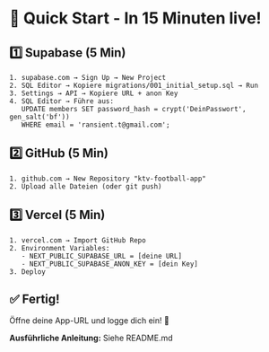 # 🚀 Quick Start - In 15 Minuten live!

## 1️⃣ Supabase (5 Min)
```
1. supabase.com → Sign Up → New Project
2. SQL Editor → Kopiere migrations/001_initial_setup.sql → Run
3. Settings → API → Kopiere URL + anon Key
4. SQL Editor → Führe aus:
   UPDATE members SET password_hash = crypt('DeinPasswort', gen_salt('bf'))
   WHERE email = 'ransient.t@gmail.com';
```

## 2️⃣ GitHub (5 Min)
```
1. github.com → New Repository "ktv-football-app"
2. Upload alle Dateien (oder git push)
```

## 3️⃣ Vercel (5 Min)
```
1. vercel.com → Import GitHub Repo
2. Environment Variables:
   - NEXT_PUBLIC_SUPABASE_URL = [deine URL]
   - NEXT_PUBLIC_SUPABASE_ANON_KEY = [dein Key]
3. Deploy
```

## ✅ Fertig!
Öffne deine App-URL und logge dich ein! 🎉

**Ausführliche Anleitung:** Siehe README.md
